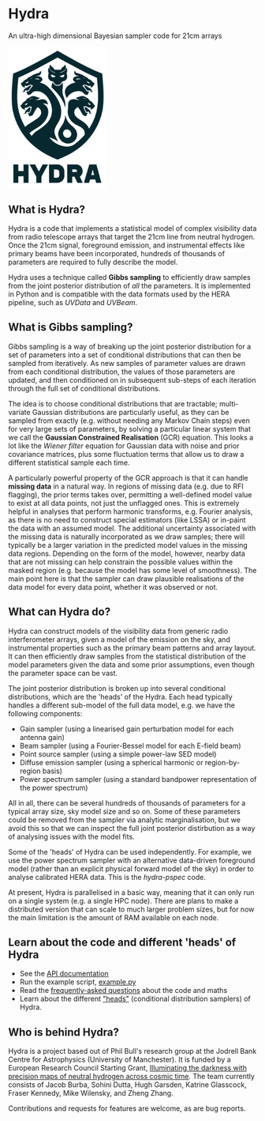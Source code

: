 # Hydra
An ultra-high dimensional Bayesian sampler code for 21cm arrays

<img src="hydra_logo.png" alt="Hydra logo" width="200px"/>

## What is Hydra?

Hydra is a code that implements a statistical model of complex visibility data from radio telescope 
arrays that target the 21cm line from neutral hydrogen. Once the 21cm signal, foreground emission, 
and instrumental effects like primary beams have been incorporated, hundreds of thousands of parameters 
are required to fully describe the model.

Hydra uses a technique called **Gibbs sampling** to efficiently draw samples from the joint posterior 
distribution of *all* the parameters. It is implemented in Python and is compatible with the data 
formats used by the HERA pipeline, such as _UVData_ and _UVBeam_.

## What is Gibbs sampling?

Gibbs sampling is a way of breaking up the joint posterior distribution for a set of parameters into a 
set of conditional distributions that can then be sampled from iteratively. As new samples of parameter 
values are drawn from each conditional distribution, the values of those parameters are updated, and 
then conditioned on in subsequent sub-steps of each iteration through the full set of conditional 
distributions. 

The idea is to choose conditional distributions that are tractable; multi-variate Gaussian distributions 
are particularly useful, as they can be sampled from exactly (e.g. without needing any Markov Chain steps) 
even for very large sets of parameters, by solving a particular linear system that we call the **Gaussian 
Constrained Realisation** (GCR) equation. This looks a lot like the *Wiener filter* equation for Gaussian 
data with noise and prior covariance matrices, plus some fluctuation terms that allow us to draw a 
different statistical sample each time.

A particularly powerful property of the GCR approach is that it can handle **missing data** in a natural 
way. In regions of missing data (e.g. due to RFI flagging), the prior terms takes over, permitting a 
well-defined model value to exist at all data points, not just the unflagged ones. This is extremely 
helpful in analyses that perform harmonic transforms, e.g. Fourier analysis, as there is no need to 
construct special estimators (like LSSA) or in-paint the data with an assumed model. The additional 
uncertainty associated with the missing data is naturally incorporated as we draw samples; there will 
typically be a larger variation in the predicted model values in the missing data regions. Depending on 
the form of the model, however, nearby data that are not missing can help constrain the possible values 
within the masked region (e.g. because the model has some level of smoothness). The main point here is 
that the sampler can draw plausible realisations of the data model for every data point, whether it was 
observed or not.

## What can Hydra do?

Hydra can construct models of the visibility data from generic radio interferometer arrays, given a model 
of the emission on the sky, and instrumental properties such as the primary beam patterns and array 
layout. It can then efficiently draw samples from the statistical distribution of the model parameters 
given the data and some prior assumptions, even though the parameter space can be vast.

The joint posterior distribution is broken up into several conditional distributions, which are the 
'heads' of the Hydra. Each head typically handles a different sub-model of the full data model, e.g. 
we have the following components:

* Gain sampler (using a linearised gain perturbation model for each antenna gain)
* Beam sampler (using a Fourier-Bessel model for each E-field beam)
* Point source sampler (using a simple power-law SED model)
* Diffuse emission sampler (using a spherical harmonic or region-by-region basis)
* Power spectrum sampler (using a standard bandpower representation of the power spectrum)

All in all, there can be several hundreds of thousands of parameters for a typical array size, sky model 
size and so on. Some of these parameters could be removed from the sampler via analytic marginalisation, 
but we avoid this so that we can inspect the full joint posterior distirbution as a way of analysing 
issues with the model fits.

Some of the 'heads' of Hydra can be used independently. For example, we use the power spectrum sampler 
with an alternative data-driven foreground model (rather than an explicit physical forward model of the 
sky) in order to analyse calibrated HERA data. This is the _hydra-pspec_ code.

At present, Hydra is parallelised in a basic way, meaning that it can only run on a single system (e.g. 
a single HPC node). There are plans to make a distributed version that can scale to much larger problem 
sizes, but for now the main limitation is the amount of RAM available on each node.

## Learn about the code and different 'heads' of Hydra

* See the [API documentation](./api/)
* Run the example script, [example.py](example.md)
* Read the [frequently-asked questions](faq.md) about the code and maths
* Learn about the different ["heads"](heads.md) (conditional distribution samplers) of Hydra.

## Who is behind Hydra?

Hydra is a project based out of Phil Bull's research group at the Jodrell Bank Centre for Astrophysics 
(University of Manchester). It is funded by a European Research Council Starting Grant, 
[Illuminating the darkness with precision maps of neutral hydrogen across cosmic time](https://cordis.europa.eu/project/id/948764). 
The team currently consists of Jacob Burba, Sohini Dutta, Hugh Garsden, Katrine Glasscock, Fraser Kennedy, 
Mike Wilensky, and Zheng Zhang.

Contributions and requests for features are welcome, as are bug reports.
